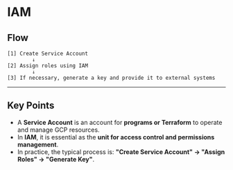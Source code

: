 # IAM

## Flow

```
[1] Create Service Account
        ↓
[2] Assign roles using IAM
        ↓
[3] If necessary, generate a key and provide it to external systems
```

---

## Key Points

* A **Service Account** is an account for **programs or Terraform** to operate and manage GCP resources.
* In **IAM**, it is essential as the **unit for access control and permissions management**.
* In practice, the typical process is:
  **"Create Service Account" → "Assign Roles" → "Generate Key"**.
